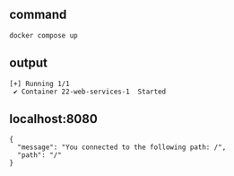 ## command 
```docker compose up```

## output
```
[+] Running 1/1
 ✔ Container 22-web-services-1  Started
```

## localhost:8080
``` 
{
  "message": "You connected to the following path: /",
  "path": "/"
}
```
